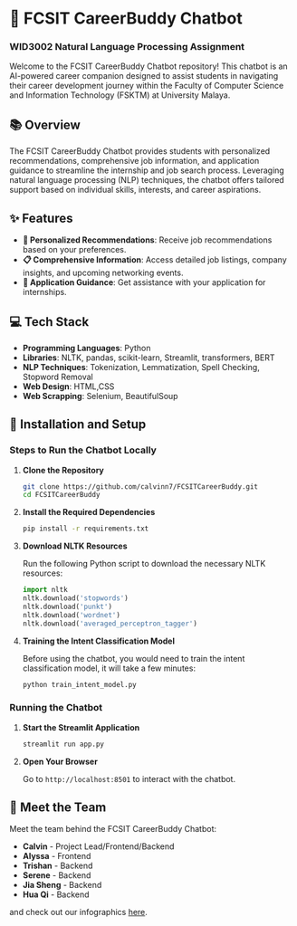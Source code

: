 # 🌟 FCSIT CareerBuddy Chatbot
### WID3002 Natural Language Processing Assignment

Welcome to the FCSIT CareerBuddy Chatbot repository! This chatbot is an AI-powered career companion designed to assist students in navigating their career development journey within the Faculty of Computer Science and Information Technology (FSKTM) at University Malaya.


## 📚 Overview

The FCSIT CareerBuddy Chatbot provides students with personalized recommendations, comprehensive job information, and application guidance to streamline the internship and job search process. Leveraging natural language processing (NLP) techniques, the chatbot offers tailored support based on individual skills, interests, and career aspirations.

## ✨ Features

- **🎯 Personalized Recommendations**: Receive job recommendations based on your preferences.
- **📋 Comprehensive Information**: Access detailed job listings, company insights, and upcoming networking events.
- **📝 Application Guidance**: Get assistance with your application for internships.

## 💻 Tech Stack

- **Programming Languages**: Python
- **Libraries**: NLTK, pandas, scikit-learn, Streamlit, transformers, BERT
- **NLP Techniques**: Tokenization, Lemmatization, Spell Checking, Stopword Removal
- **Web Design**: HTML,CSS
- **Web Scrapping**: Selenium, BeautifulSoup

## 🚀 Installation and Setup
### Steps to Run the Chatbot Locally

1. **Clone the Repository**

    ```sh
    git clone https://github.com/calvinn7/FCSITCareerBuddy.git
    cd FCSITCareerBuddy
    ```
    
2. **Install the Required Dependencies**

    ```sh
    pip install -r requirements.txt
    ```

3. **Download NLTK Resources**

    Run the following Python script to download the necessary NLTK resources:

    ```python
    import nltk
    nltk.download('stopwords')
    nltk.download('punkt')
    nltk.download('wordnet')
    nltk.download('averaged_perceptron_tagger')
    ```
    
4. **Training the Intent Classification Model**

    Before using the chatbot, you would need to train the intent classification model, it will take a few minutes:

    ```sh
    python train_intent_model.py
    ```

### Running the Chatbot

1. **Start the Streamlit Application**

    ```sh
    streamlit run app.py
    ```

2. **Open Your Browser**

    Go to `http://localhost:8501` to interact with the chatbot.

## 👥 Meet the Team

Meet the team behind the FCSIT CareerBuddy Chatbot:

- **Calvin** - Project Lead/Frontend/Backend
- **Alyssa** - Frontend
- **Trishan** - Backend
- **Serene** - Backend
- **Jia Sheng** - Backend
- **Hua Qi** - Backend

and check out our infographics [here](https://drive.google.com/file/d/1QoYXJ9EJNsxz8PtvtYZdwY7obvCnah3e/view?usp=sharing).

